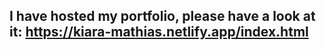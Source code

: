 ## I have hosted my portfolio, please have a look at it: https://kiara-mathias.netlify.app/index.html
